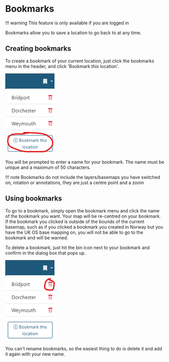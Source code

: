 # Bookmarks

!!! warning
    This feature is only available if you are logged in

Bookmarks allow you to save a location to go back to at any time. 

## Creating bookmarks
To create a bookmark of your current location, just click the bookmarks menu in the header, and click 'Bookmark this location'.

![Add bookmark button](../assets/images/bookmarks-add-bookmark.png)

You will be prompted to enter a name for your bookmark. The name must be unique and a maximum of 50 characters.

!!! note
    Bookmarks do not include the layers/basemaps you have switched on, rotation or annotations, they are just a centre point and a zoom

## Using bookmarks

To go to a bookmark, simply open the bookmark menu and click the name of the bookmark you want. Your map will be re-centred on your bookmark. If the bookmark you clicked is outside of the bounds of the current basemap, such as if you clicked a bookmark you created in Norway but you have the UK OS base mapping on, you will not be able to go to the bookmark and will be warned.

To delete a bookmark, just hit the bin icon next to your bookmark and confirm in the dialog box that pops up.

![Delete bookmark button](../assets/images/bookmarks-delete-bookmark.png)

You can't rename bookmarks, so the easiest thing to do is delete it and add it again with your new name.

